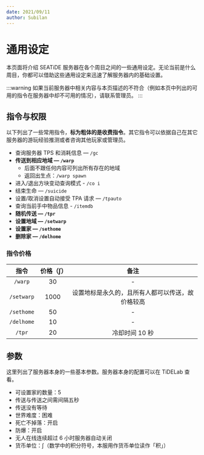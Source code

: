 ```yaml
---
date: 2021/09/11
author: Subilan
---
```


# 通用设定

本页面将介绍 SEATiDE 服务器在各个周目之间的一些通用设定。无论当前是什么周目，你都可以借助这些通用设定来迅速了解服务器内的基础设置。

:::warning
如果当前服务器中相关内容与本页描述的不符合（例如本页中列出的可用的指令在服务器中却不可用的情况），请联系管理员。
:::

## 指令与权限

以下列出了一些常用指令，**标为粗体的是收费指令**。其它指令可以依据自己在其它服务器的游玩经验推测或者咨询其他玩家或管理员。

- 查询服务器 TPS 和消耗信息 — `/gc`
- **传送到相应地域 — `/warp`**
  - 后面不跟任何内容可列出所有存在的地域
  - 返回出生点：`/warp spawn`
- 进入/退出方块变动查询模式 - `/co i`
- 结束生命 — `/suicide`
- 设置/取消设置自动接受 TPA 请求 — `/tpauto`
- 查询当前手中物品信息 - `/itemdb`
- **随机传送 — `/tpr`**
- **设置地域 — `/setwarp`**
- **设置家 — `/sethome`**
- **删除家 — `/delhome`**

### 指令价格

|指令|价格（∫）|备注|
|:-:|:-:|:-:|
|`/warp`|30|-|
|`/setwarp`|1000|设置地标是永久的，且所有人都可以传送，故价格较高|
|`/sethome`|50|-|
|`/delhome`|10|-|
|`/tpr`|20|冷却时间 10 秒|


## 参数

这里列出了服务器本身的一些基本参数。服务器本身的配置可以在 TiDELab 查看。

- 可设置家的数量：5
- 传送与传送之间需间隔五秒
- 传送没有等待
- 世界难度：困难
- 死亡不掉落：开启
- 防爆：开启
- 无人在线连续超过 6 小时服务器自动关闭
- 货币单位：$\int$（数学中的积分符号，本服用作货币单位读作「积」）
